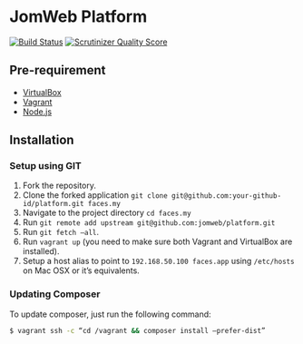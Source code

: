 JomWeb Platform
==============

[![Build Status](https://img.shields.io/travis/jomweb/platform/develop.svg?style=flat)](https://travis-ci.org/jomweb/platform)
[![Scrutinizer Quality Score](https://img.shields.io/scrutinizer/g/jomweb/platform/develop.svg?style=flat)](https://scrutinizer-ci.com/g/jomweb/platform/)

## Pre-requirement

* [VirtualBox](https://www.virtualbox.org/wiki/Downloads)
* [Vagrant](http://www.vagrantup.com/downloads.html)
* [Node.js](https://nodejs.org/download/)

## Installation

### Setup using GIT

1. Fork the repository.
2. Clone the forked application `git clone git@github.com:your-github-id/platform.git faces.my`
3. Navigate to the project directory `cd faces.my`
4. Run `git remote add upstream git@github.com:jomweb/platform.git`
5. Run `git fetch —all`.
6. Run `vagrant up` (you need to make sure both Vagrant and VirtualBox are installed).
7. Setup a host alias to point to `192.168.50.100 faces.app` using `/etc/hosts` on Mac OSX or it’s equivalents.

### Updating Composer

To update composer, just run the following command:

```bash
$ vagrant ssh -c “cd /vagrant && composer install —prefer-dist”
```


